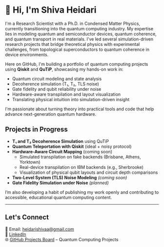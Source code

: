 # 👋 Hi, I'm Shiva Heidari

I'm a Research Scientist with a Ph.D. in Condensed Matter Physics, currently transitioning into the quantum computing industry. My expertise lies in modeling quantum and semiconductor devices, quantum coherence, and quantum transport in real materials. I've led several simulation-driven research projects that bridge theoretical physics with experimental challenges, from topological superconductors to quantum coherence in device environments.

Here on GitHub, I'm building a portfolio of quantum computing projects using **Qiskit** and **QuTiP**, showcasing my hands-on work in:

- Quantum circuit modeling and state analysis  
- Decoherence simulation (T₁, T₂, TLS noise)  
- Gate fidelity and qubit reliability under noise  
- Hardware-aware transpilation and layout visualization  
- Translating physical intuition into simulation-driven insight

I'm passionate about turning theory into practical tools and code that help advance next-generation quantum hardware.


## Projects in Progress

- **T₁ and T₂ Decoherence Simulation** using QuTiP  
- **Quantum Teleportation with Qiskit** (ideal + noisy protocol)  
- **Hardware-Aware Circuit Mapping**  (coming soon)
  - Simulated transpilation on fake backends (Brisbane, Athens, Yorktown)  
  - Real-device transpilation on IBM backends (e.g., Sherbrooke)  
  - Visualization of physical qubit layouts and circuit depth comparisons  
- **Two-Level System (TLS) Noise Modeling** *(coming soon)*  
- **Gate Fidelity Simulation under Noise** *(planned)*  

I’m also developing a habit of publishing my work openly and contributing to accessible, educational quantum computing content.

---

## Let's Connect

📧 Email: heidarishivaa@gmail.com  
🔗 [LinkedIn](https://www.linkedin.com/in/shivaheidari)  
🌐 [GitHub Projects Board](https://github.com/users/Shiva-Heidari/projects/1) – Quantum Computing Projects  

